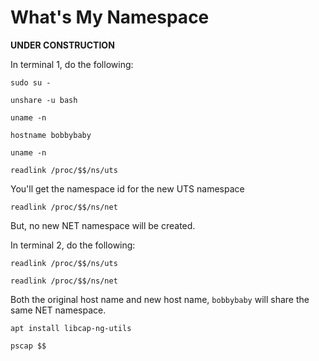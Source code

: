 # What's My Namespace

**UNDER CONSTRUCTION**

In terminal 1, do the following:

`sudo su -`

`unshare -u bash`

`uname -n`

`hostname bobbybaby`

`uname -n`

`readlink /proc/$$/ns/uts`

You'll get the namespace id for the new UTS namespace

`readlink /proc/$$/ns/net`

But, no new NET namespace will be created.

In terminal 2, do the following:

`readlink /proc/$$/ns/uts`


`readlink /proc/$$/ns/net`

Both the original host name and new host name, `bobbybaby` will share the same NET namespace.

`apt install libcap-ng-utils`

`pscap $$`